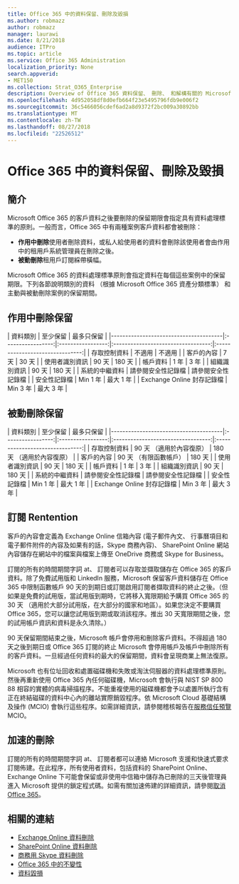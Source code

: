 ```yaml
---
title: Office 365 中的資料保留、刪除及毀損
ms.author: robmazz
author: robmazz
manager: laurawi
ms.date: 8/21/2018
audience: ITPro
ms.topic: article
ms.service: Office 365 Administration
localization_priority: None
search.appverid:
- MET150
ms.collection: Strat_O365_Enterprise
description: Overview of Office 365 資料保留、 刪除、 和解構有關的 Microsoft 的原則。
ms.openlocfilehash: 4d952058df8d0efb664f23e5495796fdb9e006f2
ms.sourcegitcommit: 36c5466056cdef6ad2a8d9372f2bc009a30892bb
ms.translationtype: MT
ms.contentlocale: zh-TW
ms.lasthandoff: 08/27/2018
ms.locfileid: "22526512"
---
```

# <a name="data-retention-deletion-and-destruction-in-office-365"></a>Office 365 中的資料保留、刪除及毀損

## <a name="introduction"></a>簡介
Microsoft Office 365 的客戶資料之後要刪除的保留期限會指定具有資料處理標準的原則。一般而言，Office 365 中有兩種案例客戶資料都會被刪除：
- **作用中刪除**使用者刪除資料，或私人給使用者的資料會刪除該使用者會由作用中的租用戶系統管理員在刪除之後。
- **被動刪除**租用戶訂閱綵帶橫幅。

Microsoft Office 365 的資料處理標準原則會指定資料在每個這些案例中的保留期限。下列各節說明類別的資料 （根據 Microsoft Office 365 資產分類標準） 和主動與被動刪除案例的保留期間。

## <a name="active-deletion-retention"></a>作用中刪除保留

| 資料類別 | 至少保留 | 最多只保留 |
|---------------------------------------|:-----------------:|:-----------------:|:----------------------------------:|:-------------------------------:|
| 存取控制資料 | 不適用 | 不適用 |
| 客戶的內容 | 7 天 | 30 天 |
| 使用者識別資訊 | 90 天 | 180 天 |
| 帳戶資料 | 1 年 | 3 年 |
| 組織識別資訊 | 90 天 | 180 天 |
| 系統的中繼資料 | 請參閱安全性記錄檔 | 請參閱安全性記錄檔 |
| 安全性記錄檔 | Min 1 年 | 最大 1 年 |
| Exchange Online 封存記錄檔 | Min 3 年 | 最大 3 年 |

## <a name="passive-deletion-retention"></a>被動刪除保留

| 資料類別 | 至少保留 | 最多只保留 |
|---------------------------------------|:-----------------:|:-----------------:|:----------------------------------:|:-------------------------------:|
| 存取控制資料 | 90 天 （適用於內容復原） | 180 天 （適用於內容復原） |
| 客戶的內容 | 90 天 （有限函數帳戶） | 180 天 |
| 使用者識別資訊 | 90 天 | 180 天 |
| 帳戶資料 | 1 年 | 3 年 |
| 組織識別資訊 | 90 天 | 180 天 |
| 系統的中繼資料 | 請參閱安全性記錄檔 | 請參閱安全性記錄檔 |
| 安全性記錄檔 | Min 1 年 | 最大 1 年 |
| Exchange Online 封存記錄檔 | Min 3 年 | 最大 3 年 |

## <a name="subscription-rentention"></a>訂閱 Rentention

客戶的內容會定義為 Exchange Online 信箱內容 (電子郵件內文、 行事曆項目和電子郵件附件的內容及如果有的話，Skype 商務內容)、 SharePoint Online 網站內容儲存在網站中的檔案與檔案上傳至 OneDrive 商務或 Skype for Business。

訂閱的所有的時間期間字詞 at、 訂閱者可以存取並擷取儲存在 Office 365 的客戶資料。除了免費試用版和 LinkedIn 服務，Microsoft 保留客戶資料儲存在 Office 365 中限制函數帳戶 90 天的到期日或訂閱啟用訂閱者擷取資料的終止之後。（但如果是免費的試用版，當試用版到期時，它將移入寬限期給予購買 Office 365 的 30 天 （適用於大部分試用版，在大部分的國家和地區）。如果您決定不要購買 Office 365，您可以讓您試用版到期或取消該程序。推出 30 天寬限期間之後，您的試用帳戶資訊和資料是永久清除。）

90 天保留期間結束之後，Microsoft 帳戶會停用和刪除客戶資料。不得超過 180 天之後到期日或 Office 365 訂閱的終止 Microsoft 會停用帳戶及帳戶中刪除所有的客戶資料。一旦經過任何資料的最大的保留期間，資料會呈現商業上無法復原。

Microsoft 也有位址回收和處置磁碟機和失敗或淘汰伺服器的資料處理標準原則。然後再重新使用 Office 365 內任何磁碟機，Microsoft 會執行與 NIST SP 800 88 相容的實體的病毒掃描程序。不能重複使用的磁碟機都會予以處置所執行含有正在終結磁碟的資料中心內的離站實際銷毀程序。依 Microsoft Cloud 基礎結構及操作 (MCIO) 會執行這些程序。如需詳細資訊，請參閱稽核報告在[服務信任預覽](https://aka.ms/STP)MCIO。

## <a name="expedited-deletion"></a>加速的刪除
訂閱的所有的時間期間字詞 at、 訂閱者都可以連絡 Microsoft 支援和快速式要求訂閱佈建。在此程序，所有使用者資料，包括資料的 SharePoint Online、 Exchange Online 下可能會保留或非使用中信箱中儲存為已刪除的三天後管理員進入 Microsoft 提供的鎖定程式碼。如需有關加速佈建的詳細資訊，請參閱[取消 Office 365](https://support.office.com/article/Cancel-Office-365-for-business-b1bc0bef-4608-4601-813a-cdd9f746709a)。

## <a name="related-links"></a>相關的連結
- [Exchange Online 資料刪除](/office365/enterprise/office-365-exchange-online-data-deletion)
- [SharePoint Online 資料刪除](/office365/enterprise/office-365-sharepoint-online-data-deletion)
- [商務用 Skype 資料刪除](/office365/enterprise/office-365-skype-data-deletion)
- [Office 365 中的不變性](/office365/enterprise/office-365-data-immutability)
- [資料毀損](/office365/enterprise/office-365-data-destruction)